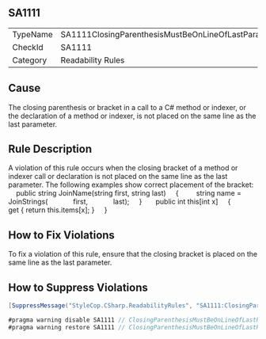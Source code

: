 ﻿## SA1111

<table>
<tr>
  <td>TypeName</td>
  <td>SA1111ClosingParenthesisMustBeOnLineOfLastParameter</td>
</tr>
<tr>
  <td>CheckId</td>
  <td>SA1111</td>
</tr>
<tr>
  <td>Category</td>
  <td>Readability Rules</td>
</tr>
</table>

## Cause

The closing parenthesis or bracket in a call to a C# method or indexer, or the declaration of a method or indexer, is not placed on the same line as the last parameter.

## Rule Description

A violation of this rule occurs when the closing bracket of a method or indexer call or declaration is not placed on the same line as the last parameter. The following examples show correct placement of the bracket:
    public string JoinName(string first, string last)
    {
        string name = JoinStrings(
            first, 
            last);
    }
 
    public int this[int x]
    {
        get { return this.items[x]; }
    }
 

## How to Fix Violations

To fix a violation of this rule, ensure that the closing bracket is placed on the same line as the last parameter.

## How to Suppress Violations

```csharp
[SuppressMessage("StyleCop.CSharp.ReadabilityRules", "SA1111:ClosingParenthesisMustBeOnLineOfLastParameter", Justification = "Reviewed.")]
```

```csharp
#pragma warning disable SA1111 // ClosingParenthesisMustBeOnLineOfLastParameter
#pragma warning restore SA1111 // ClosingParenthesisMustBeOnLineOfLastParameter
```
